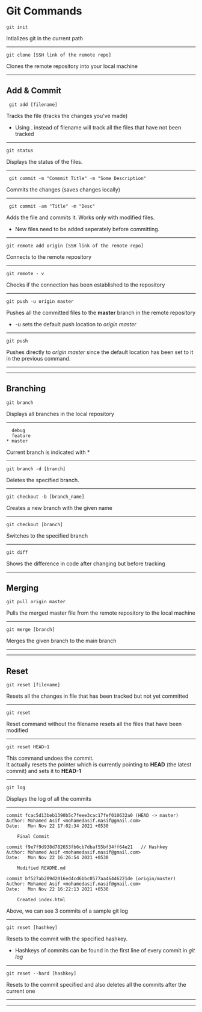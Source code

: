 # Git Commands

```
git init
```
Intializes git in the current path

---


```
git clone [SSH link of the remote repo]
```  
Clones the remote repository into your local machine

---
## Add & Commit

```
 git add [filename]
```
Tracks the file (tracks the changes you've made)

* Using . instead of filename will track all the files that have not been tracked

---

```
git status  
```   
Displays the status of the files.

---


```
 git commit -m "Commmit Title" -m "Some Description"
```

Commits the changes (saves changes locally)

---
```
 git commit -am "Title" -m "Desc"
```

Adds the file and commits it. Works only with modified files.

  * New files need to be added seperately before committing.

---

```
git remote add origin [SSH link of the remote repo] 
```
Connects to the remote repository

---
```
git remote - v
```
Checks if the connection has been established to the repository

---
```
git push -u origin master
```

Pushes all the committed files to the **master** branch in the remote repository

 * -u sets the default push location to _origin master_
---
```
git push
```
Pushes directly to _origin master_ since the default location has been set to it in the previous command.

---
---
## Branching

```
git branch
```
Displays all branches in the local repository

---
```
  debug
  feature
* master
```
Current branch is indicated with *

---

```
git branch -d [branch]
```
Deletes the specified branch.

---
```
git checkout -b [branch_name]
```
Creates a new branch with the given name

---
```
git checkout [branch]
```
Switches to the specified branch

---
```
git diff
```
Shows the difference in code after changing but before tracking

---
## Merging


```
git pull origin master
```
Pulls the merged master file from the remote repository to the local machine


---
```
git merge [branch]
```
Merges the given branch to the main branch

---
---
## Reset

```
git reset [filename]
```
Resets all the changes in file that has been tracked but not yet committed

---
```
git reset
````
Reset command without the filename resets all the files that have been modified

---
```
git reset HEAD~1
```
This command undoes the commit.  
It actually resets the pointer which is currently pointing to **HEAD** (the latest commit) and sets it to **HEAD-1**

---
```
git log 
```
Displays the log of all the commits  

----


```
commit fcac5d13beb1390b5c7feee3cac17fef010632a0 (HEAD -> master)
Author: Mohamed Asif <mohamedasif.masif@gmail.com>
Date:   Mon Nov 22 17:02:34 2021 +0530

    Final Commit

commit f9e7f9d938d782653fb6cb7dbaf55bf34ff64e21   // Hashkey
Author: Mohamed Asif <mohamedasif.masif@gmail.com>
Date:   Mon Nov 22 16:26:54 2021 +0530

    Modified README.md

commit bf527ab209d2016ed4cd6bbc0577aa46446221de (origin/master)
Author: Mohamed Asif <mohamedasif.masif@gmail.com>
Date:   Mon Nov 22 16:22:13 2021 +0530

    Created index.html
```
Above, we can see 3 commits of a sample git log

---
```
git reset [hashkey]
```
Resets to the commit with the specified hashkey.  
 * Hashkeys of commits can be found in the first line of every commit in _git log_

---
```
git reset --hard [hashkey]
```
Resets to the commit specified and also deletes all the commits after the current one
___
---

